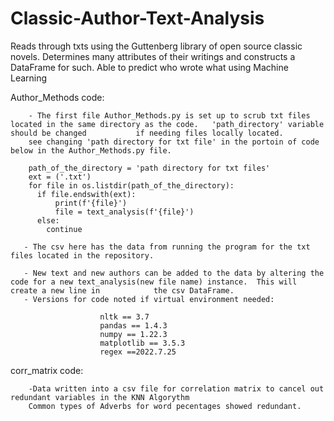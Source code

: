 # Classic-Author-Text-Analysis
Reads through txts using the Guttenberg library of open source classic novels.  Determines many attributes of their writings and constructs a DataFrame for such.   Able to predict who wrote what using Machine Learning  

Author_Methods code:

        - The first file Author_Methods.py is set up to scrub txt files located in the same directory as the code.   'path_directory' variable should be changed           if needing files locally located.
        see changing 'path directory for txt file' in the portoin of code below in the Author_Methods.py file.
        
        path_of_the_directory = 'path directory for txt files'
        ext = ('.txt')
        for file in os.listdir(path_of_the_directory):
          if file.endswith(ext):
    	      print(f'{file}')
    	      file = text_analysis(f'{file}') 
          else:
            continue
        
       - The csv here has the data from running the program for the txt files located in the repository.
        
       - New text and new authors can be added to the data by altering the code for a new text_analysis(new file name) instance.  This will create a new line in            the csv DataFrame.
       - Versions for code noted if virtual environment needed:
       
                        nltk == 3.7
                        pandas == 1.4.3
                        numpy == 1.22.3
                        matplotlib == 3.5.3
                        regex ==2022.7.25
   corr_matrix code:
   
        -Data written into a csv file for correlation matrix to cancel out redundant variables in the KNN Algorythm
        Common types of Adverbs for word pecentages showed redundant.
        
        
        
